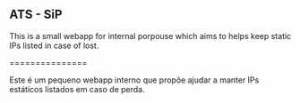 ## ATS - SiP
This is a small webapp for internal porpouse which aims to helps keep static IPs listed in case of lost.

===============

Este é um pequeno webapp interno que propõe ajudar a manter IPs estáticos listados em caso de perda.